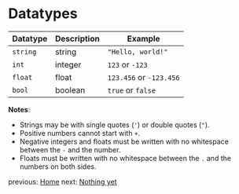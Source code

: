 # Datatypes

| Datatype | Description | Example |
| --- | --- | --- |
| `string` | string | `"Hello, world!"` |
| `int` | integer | `123` or `-123` |
| `float` | float | `123.456` or `-123.456` |
| `bool` | boolean | `true` or `false` |

**Notes**:
- Strings may be with single quotes (`'`) or double quotes (`"`).
- Positive numbers cannot start with `+`.
- Negative integers and floats must be written with no whitespace between the `-` and the number.
- Floats must be written with no whitespace between the `.` and the numbers on both sides.

previous: [Home](/)
next: [Nothing yet](/)
